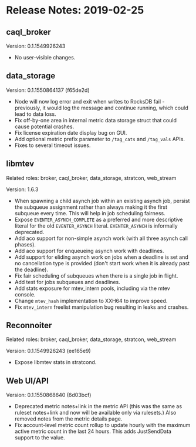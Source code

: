# Release Notes: 2019-02-25

## caql_broker

Version: 0.1.1549926243

* No user-visible changes.

## data_storage

Version: 0.1.1550864137 (f65de2d)

* Node will now log error and exit when writes to RocksDB fail - previously, it
  would log the message and continue running, which could lead to data loss.
* Fix off-by-one area in internal metric data storage struct that could cause
  potential crashes.
* Fix license expiration date display bug on GUI.
* Add optional metric prefix parameter to `/tag_cats` and `/tag_vals` APIs.
* Fixes to several timeout issues.

## libmtev

Related roles: broker, caql_broker, data_storage, stratcon, web_stream

Version: 1.6.3

* When spawning a child asynch job within an existing asynch job, persist the
  subqueue assignment rather than always making it the first subqueue every
  time. This will help in job scheduling fairness.
* Expose `EVENTER_ASYNCH_COMPLETE` as a preferred and more descriptive literal
  for the old `EVENTER_ASYNCH` literal. `EVENTER_ASYNCH` is informally
  deprecated.
* Add aco support for non-simple asynch work (with all three asynch call
  phases).
* Add aco support for enqueueing asynch work with deadlines.
* Add support for eliding asynch work on jobs when a deadline is set and no
  cancellation type is provided (don't start work when it is already past the
  deadline).
* Fix fair scheduling of subqueues when there is a single job in flight.
* Add test for jobs subqueues and deadlines.
* Add stats exposure for mtev_intern pools, including via the mtev console.
* Change `mtev_hash` implementation to XXH64 to improve speed.
* Fix `mtev_intern` freelist manipulation bug resulting in leaks and crashes.

## Reconnoiter

Related roles: broker, caql_broker, data_storage, stratcon, web_stream

Version: 0.1.1549926243 (ee165e9)

* Expose libmtev stats in stratcond.

## Web UI/API

Version: 0.1.1550868640 (6d03bcf)

* Deprecated metric notes+link in the metric API (this was the same as ruleset
  notes+link and now will be available only via rulesets.) Also removed notes
  from the metric details page.
* Fix account-level metric count rollup to update hourly with the maximum
  active metric count in the last 24 hours. This adds JustSendData support to
  the value.
